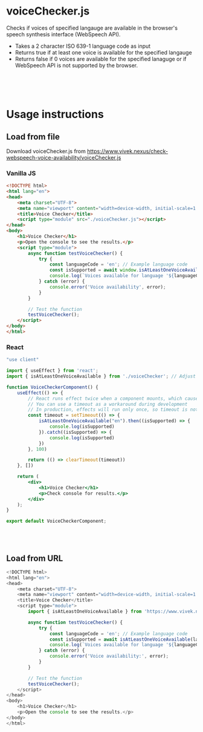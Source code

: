 # voiceChecker.js
Checks if voices of specified langauge are available in the browser's speech synthesis interface (WebSpeech API).
- Takes a 2 character ISO 639-1 language code as input
- Returns true if at least one voice is available for the specified langauge
- Returns false if 0 voices are available for the specified lanaguge or if WebSpeech API is not supported by the browser.

<br />
<br />
<br />

# Usage instructions
## Load from file
Download voiceChecker.js from https://www.vivek.nexus/check-webspeech-voice-availability/voiceChecker.js

### Vanilla JS
```` html
<!DOCTYPE html>
<html lang="en">
<head>
    <meta charset="UTF-8">
    <meta name="viewport" content="width=device-width, initial-scale=1.0">
    <title>Voice Checker</title>
    <script type="module" src="./voiceChecker.js"></script>
</head>
<body>
    <h1>Voice Checker</h1>
    <p>Open the console to see the results.</p>
    <script type="module">
        async function testVoiceChecker() {
            try {
                const languageCode = 'en'; // Example language code
                const isSupported = await window.isAtLeastOneVoiceAvailable(languageCode);
                console.log(`Voices available for language '${languageCode}':`, isSupported);
            } catch (error) {
                console.error('Voice availability', error);
            }
        }

        // Test the function
        testVoiceChecker();
    </script>
</body>
</html>
````

### React
````jsx
"use client"

import { useEffect } from 'react';
import { isAtLeastOneVoiceAvailable } from './voiceChecker'; // Adjust the path as per your file structure

function VoiceCheckerComponent() {
    useEffect(() => {
        // React runs effect twice when a component mounts, which causes issues with WebSpeech API events in the voiceChecker module. See https://react.dev/reference/react/useEffect#my-effect-runs-twice-when-the-component-mounts
        // You can use a timeout as a workaround during development
        // In production, effects will run only once, so timeout is not needed
        const timeout = setTimeout(() => {
            isAtLeastOneVoiceAvailable("en").then((isSupported) => {
                console.log(isSupported)
            }).catch((isSupported) => {
                console.log(isSupported)
            })
        }, 100)

        return (() => clearTimeout(timeout))
    }, [])

    return (
        <div>
            <h1>Voice Checker</h1>
            <p>Check console for results.</p>
        </div>
    );
}

export default VoiceCheckerComponent;
````

<br />
<br />


## Load from URL
````js
<!DOCTYPE html>
<html lang="en">
<head>
    <meta charset="UTF-8">
    <meta name="viewport" content="width=device-width, initial-scale=1.0">
    <title>Voice Checker</title>
    <script type="module">
        import { isAtLeastOneVoiceAvailable } from 'https://www.vivek.nexus/check-webspeech-voice-availability/voiceChecker.js';

        async function testVoiceChecker() {
            try {
                const languageCode = 'en'; // Example language code
                const isSupported = await isAtLeastOneVoiceAvailable(languageCode);
                console.log(`Voices available for language '${languageCode}':`, isSupported);
            } catch (error) {
                console.error('Voice availability:', error);
            }
        }

        // Test the function
        testVoiceChecker();
    </script>
</head>
<body>
    <h1>Voice Checker</h1>
    <p>Open the console to see the results.</p>
</body>
</html>
````
